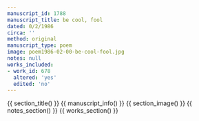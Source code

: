 ```yaml
---
manuscript_id: 1788
manuscript_title: be cool, fool
dated: 0/2/1986
circa: ''
method: original
manuscript_type: poem
image: poem1986-02-00-be-cool-fool.jpg
notes: null
works_included:
- work_id: 678
  altered: 'yes'
  edited: 'no'
---
```


{{ section_title() }}
{{ manuscript_info() }}
{{ section_image() }}
{{ notes_section() }}
{{ works_section() }}
